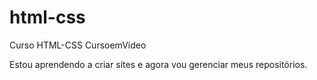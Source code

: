 # html-css

 Curso HTML-CSS CursoemVideo

Estou aprendendo a criar sites e agora vou gerenciar meus repositórios.
